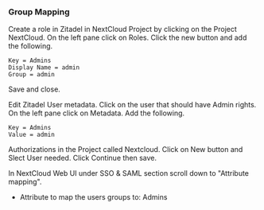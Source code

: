 ### Group Mapping 
Create a role in Zitadel in NextCloud Project by clicking on the Project NextCloud. On the left pane click on Roles.
Click the new button and add the following.
```
Key = Admins
Display Name = admin
Group = admin
```
Save and close.

Edit Zitadel User metadata.
Click on the user that should have Admin rights. On the left pane click on Metadata.
Add the following.
```
Key = Admins
Value = admin
```
Authorizations in the Project called Nextcloud. 
Click on New button and Slect User needed. Click Continue then save.


In NextCloud Web UI under SSO & SAML  section scroll down to "Attribute mapping".
* Attribute to map the users groups to: Admins
